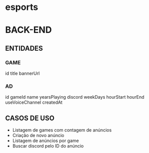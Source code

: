 # esports

# BACK-END

## ENTIDADES

### GAME
id
title
bannerUrl

### AD
id
gameId
name
yearsPlaying
discord
weekDays
hourStart
hourEnd
useVoiceChannel
createdAt

## CASOS DE USO
- Listagem de games com contagem de anúncios
- Criação de novo anúncio
- Listagem de anúncios por game
- Buscar discord pelo ID do anúncio